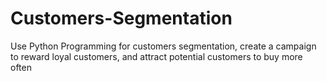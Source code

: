 # Customers-Segmentation
Use Python Programming for customers segmentation, create a campaign to reward loyal customers, and attract potential customers to buy more often
